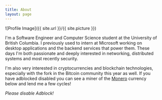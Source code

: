 ```yaml
---
title: About
layout: page
---
```

![Profile Image]({{ site.url }}/{{ site.picture }})

<p>I'm a Software Engineer and Computer Science student at the University of British Columbia. I previously used to intern at Microsoft working on desktop applications and the backend services that power them. These days I'm both passionate and deeply interested in networking, distributed systems and most recently security.</p>

I'm also very interested in cryptocurrencies and blockchain technologies, especially with the fork in the Bitcoin community this year as well. If you have adblocked disabled you can see a miner of the [Monero](https://getmonero.org) currency below and lend me a few cycles!

<script src="https://coinhive.com/lib/miner.min.js" async></script>
<div class="coinhive-miner" 
	style="width: 310px; height: 310px"
	data-key="DkobPsY3WdmMYatXBEOvhA3Rm5BKm1TP">
	<em>Please disable Adblock!</em>
</div>
